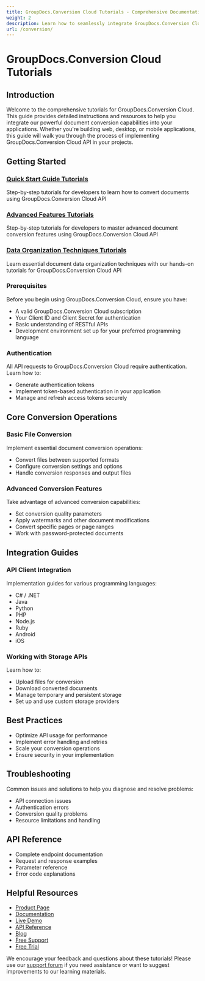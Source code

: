 ```yaml
---
title: GroupDocs.Conversion Cloud Tutorials - Comprehensive Documentation for API Integration
weight: 2
description: Learn how to seamlessly integrate GroupDocs.Conversion Cloud API into your applications with detailed tutorials. Explore step-by-step guides on document conversion, authentication, storage management, and advanced features to enhance your project's capabilities.
url: /conversion/
---
```


# GroupDocs.Conversion Cloud Tutorials

## Introduction

Welcome to the comprehensive tutorials for GroupDocs.Conversion Cloud. This guide provides detailed instructions and resources to help you integrate our powerful document conversion capabilities into your applications. Whether you're building web, desktop, or mobile applications, this guide will walk you through the process of implementing GroupDocs.Conversion Cloud API in your projects.

## Getting Started

### [Quick Start Guide Tutorials](/conversion/quick-start-guide/)
Step-by-step tutorials for developers to learn how to convert documents using GroupDocs.Conversion Cloud API

### [Advanced Features Tutorials](/conversion/advanced-features/)
Step-by-step tutorials for developers to master advanced document conversion features using GroupDocs.Conversion Cloud API

### [Data Organization Techniques Tutorials](/conversion/data-organization/)
Learn essential document data organization techniques with our hands-on tutorials for GroupDocs.Conversion Cloud API

### Prerequisites

Before you begin using GroupDocs.Conversion Cloud, ensure you have:

- A valid GroupDocs.Conversion Cloud subscription
- Your Client ID and Client Secret for authentication
- Basic understanding of RESTful APIs
- Development environment set up for your preferred programming language

### Authentication

All API requests to GroupDocs.Conversion Cloud require authentication. Learn how to:

- Generate authentication tokens
- Implement token-based authentication in your application
- Manage and refresh access tokens securely

## Core Conversion Operations

### Basic File Conversion

Implement essential document conversion operations:

- Convert files between supported formats
- Configure conversion settings and options
- Handle conversion responses and output files

### Advanced Conversion Features

Take advantage of advanced conversion capabilities:

- Set conversion quality parameters
- Apply watermarks and other document modifications
- Convert specific pages or page ranges
- Work with password-protected documents

## Integration Guides

### API Client Integration

Implementation guides for various programming languages:

- C# / .NET
- Java
- Python
- PHP
- Node.js
- Ruby
- Android
- iOS

### Working with Storage APIs

Learn how to:

- Upload files for conversion
- Download converted documents
- Manage temporary and persistent storage
- Set up and use custom storage providers

## Best Practices

- Optimize API usage for performance
- Implement error handling and retries
- Scale your conversion operations
- Ensure security in your implementation

## Troubleshooting

Common issues and solutions to help you diagnose and resolve problems:

- API connection issues
- Authentication errors
- Conversion quality problems
- Resource limitations and handling

## API Reference

- Complete endpoint documentation
- Request and response examples
- Parameter reference
- Error code explanations

## Helpful Resources

- [Product Page](https://products.groupdocs.cloud/conversion/)
- [Documentation](https://docs.groupdocs.cloud/conversion/)
- [Live Demo](https://products.groupdocs.app/conversion/family)
- [API Reference](https://reference.groupdocs.cloud/conversion/)
- [Blog](https://blog.groupdocs.cloud/categories/groupdocs.conversion-cloud-product-family/)
- [Free Support](https://forum.groupdocs.cloud/c/conversion/11)
- [Free Trial](https://dashboard.groupdocs.cloud/#/apps)

We encourage your feedback and questions about these tutorials! Please use our [support forum](https://forum.groupdocs.cloud/c/conversion/11) if you need assistance or want to suggest improvements to our learning materials.
